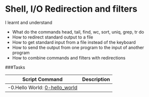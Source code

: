 # Shell, I/O Redirection and filters
I learnt and understand

- What do the commands head, tail, find, wc, sort, uniq, grep, tr do
- How to redirect standard output to a file
- How to get standard input from a file instead of the keyboard
- How to send the output from one program to the input of another program
- How to combine commands and filters with redirections


###Tasks

Script Command               |          Description
---------------------------  |   -------------------------------------------------------
-0.Hello World: [0-hello_world](#./0-hello_world) |   

